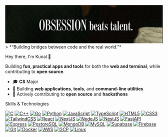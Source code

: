 <div align="center">
  <img src="https://raw.githubusercontent.com/kunal697/kunal697/main/header.png" alt="obsession beats talent" />
</div>
> *“Building bridges between code and the real world.”*


Hey there, I'm Kunal 👋

Building **fun, practical apps and tools** for both the **web and terminal**, while contributing to **open source**.

* 🎓 **CS** Major
* 🔨 Building **web applications**, **tools**, and **command-line utilities**
* 🤝 Actively contributing to **open source** and **hackathons**


 Skills & Technologies

<p>
    <a href="https://learn.microsoft.com/en-us/cpp/c-language/?view=msvc-170"><img src="https://raw.githubusercontent.com/danielcranney/readme-generator/main/public/icons/skills/c-colored.svg" width="30" height="30" alt="C" /></a>
    <a href="https://learn.microsoft.com/en-us/cpp/cpp/?view=msvc-170"><img src="https://raw.githubusercontent.com/danielcranney/readme-generator/main/public/icons/skills/cplusplus-colored.svg" width="30" height="30" alt="C++" /></a>
    <a href="https://go.dev/doc/"><img src="https://raw.githubusercontent.com/danielcranney/readme-generator/main/public/icons/skills/go-colored.svg" width="30" height="30" alt="Go" /></a>
    <a href="https://www.python.org/"><img src="https://raw.githubusercontent.com/danielcranney/readme-generator/main/public/icons/skills/python-colored.svg" width="30" height="30" alt="Python" /></a>
    <a href="https://developer.mozilla.org/en-US/docs/Web/JavaScript"><img src="https://raw.githubusercontent.com/danielcranney/readme-generator/main/public/icons/skills/javascript-colored.svg" width="30" height="30" alt="JavaScript" /></a>
    <a href="https://www.typescriptlang.org/"><img src="https://raw.githubusercontent.com/danielcranney/readme-generator/main/public/icons/skills/typescript-colored.svg" width="30" height="30" alt="TypeScript" /></a>
    <a href="https://developer.mozilla.org/en-US/docs/Glossary/HTML5"><img src="https://raw.githubusercontent.com/danielcranney/readme-generator/main/public/icons/skills/html5-colored.svg" width="30" height="30" alt="HTML5" /></a>
    <a href="https://www.w3.org/TR/CSS/#css"><img src="https://raw.githubusercontent.com/danielcranney/readme-generator/main/public/icons/skills/css3-colored.svg" width="30" height="30" alt="CSS3" /></a>
    <a href="https://tailwindcss.com/"><img src="https://raw.githubusercontent.com/danielcranney/readme-generator/main/public/icons/skills/tailwindcss-colored.svg" width="30" height="30" alt="TailwindCSS" /></a>
    <a href="https://reactjs.org/"><img src="https://raw.githubusercontent.com/danielcranney/readme-generator/main/public/icons/skills/react-colored.svg" width="30" height="30" alt="React" /></a>
    <a href="https://nextjs.org/"><img src="https://raw.githubusercontent.com/danielcranney/readme-generator/main/public/icons/skills/nextjs.svg" width="30" height="30" alt="NextJS" /></a>
    <a href="https://nodejs.org/en/"><img src="https://raw.githubusercontent.com/danielcranney/readme-generator/main/public/icons/skills/nodejs-colored.svg" width="30" height="30" alt="NodeJS" /></a>
    <a href="https://nestjs.com/"><img src="https://raw.githubusercontent.com/danielcranney/readme-generator/main/public/icons/skills/nestjs-colored.svg" width="30" height="30" alt="NestJS" /></a>
    <a href="https://fastapi.tiangolo.com/"><img src="https://raw.githubusercontent.com/danielcranney/readme-generator/main/public/icons/skills/fastapi-colored.svg" width="30" height="30" alt="FastAPI" /></a>
    <a href="https://expressjs.com/"><img src="https://raw.githubusercontent.com/danielcranney/readme-generator/main/public/icons/skills/express-colored-dark.svg" width="30" height="30" alt="Express" /></a>
    <a href="https://www.postgresql.org/"><img src="https://raw.githubusercontent.com/danielcranney/readme-generator/main/public/icons/skills/postgresql-colored.svg" width="30" height="30" alt="PostgreSQL" /></a>
    <a href="https://www.mongodb.com/"><img src="https://raw.githubusercontent.com/danielcranney/readme-generator/main/public/icons/skills/mongodb-colored.svg" width="30" height="30" alt="MongoDB" /></a>
    <a href="https://www.mysql.com/"><img src="https://raw.githubusercontent.com/danielcranney/readme-generator/main/public/icons/skills/mysql-colored.svg" width="30" height="30" alt="MySQL" /></a>
    <a href="https://supabase.com/"><img src="https://raw.githubusercontent.com/danielcranney/readme-generator/main/public/icons/skills/supabase-colored.svg" width="30" height="30" alt="Supabase" /></a>
    <a href="https://firebase.google.com/"><img src="https://raw.githubusercontent.com/danielcranney/readme-generator/main/public/icons/skills/firebase-colored.svg" width="30" height="30" alt="Firebase" /></a>
    <a href="https://git-scm.com/"><img src="https://raw.githubusercontent.com/danielcranney/readme-generator/main/public/icons/skills/git-colored.svg" width="30" height="30" alt="Git" /></a>
    <a href="https://www.docker.com/"><img src="https://raw.githubusercontent.com/danielcranney/readme-generator/main/public/icons/skills/docker-colored.svg" width="30" height="30" alt="Docker" /></a>
    <a href="https://aws.amazon.com/"><img src="https://raw.githubusercontent.com/danielcranney/readme-generator/main/public/icons/skills/aws-colored.svg" width="30" height="30" alt="AWS" /></a>
    <a href="https://cloud.google.com/"><img src="https://raw.githubusercontent.com/danielcranney/readme-generator/main/public/icons/skills/googlecloud-colored.svg" width="30" height="30" alt="GCP" /></a>
    <a href="https://www.linux.org"><img src="https://raw.githubusercontent.com/danielcranney/readme-generator/main/public/icons/skills/linux.svg" width="30" height="30" alt="Linux" /></a>
</p>



<!--
<div>
<a href="https://github.com/anuraghazra/github-readme-stats"><img height="190" align="center" alt="GitHub Stats" src="https://github-readme-stats.vercel.app/api?username=kunal697&show_icons=true&custom_title=GitHub+Statistics&title_color=cba6f7&theme=catppuccin_mocha&border_color=45475a"/></a>
<a href="https://github.com/anuraghazra/github-readme-stats"><img width="345" align="center" alt="Top Languages" src="https://github-readme-stats.vercel.app/api/top-langs/?username=kunal697&layout=compact&title_color=cba6f7&theme=catppuccin_mocha&border_color=45475a"/></a>
</div>

--->



